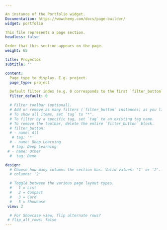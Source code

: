 ```yaml
---

An instance of the Portfolio widget.
Documentation: https://wowchemy.com/docs/page-builder/
widget: portfolio

This file represents a page section.
headless: false

Order that this section appears on the page.
weight: 65

title: Proyectos
subtitle: ''

content:
  Page type to display. E.g. project.
  page_type: project

  Default filter index (e.g. 0 corresponds to the first `filter_button` instance below).
  filter_default: 0

  # Filter toolbar (optional).
  # Add or remove as many filters (`filter_button` instances) as you like.
  # To show all items, set `tag` to "*".
  # To filter by a specific tag, set `tag` to an existing tag name.
  # To remove the toolbar, delete the entire `filter_button` block.
  # filter_button:
  # - name: All
   # tag: '*'
  # - name: Deep Learning
   # tag: Deep Learning
 # - name: Other
  #  tag: Demo

design:
  # Choose how many columns the section has. Valid values: '1' or '2'.
  # columns: '2'

  # Toggle between the various page layout types.
  #   1 = List
  #   2 = Compact
  #   3 = Card
  #   5 = Showcase
 view: 2

  # For Showcase view, flip alternate rows?
 # flip_alt_rows: false
---
```

